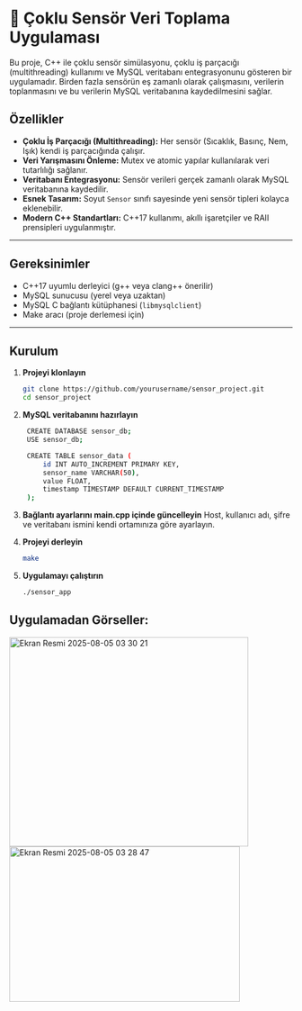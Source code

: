 # 📡 Çoklu Sensör Veri Toplama Uygulaması

Bu proje, C++ ile çoklu sensör simülasyonu, çoklu iş parçacığı (multithreading) kullanımı ve MySQL veritabanı entegrasyonunu gösteren bir uygulamadır. Birden fazla sensörün eş zamanlı olarak çalışmasını, verilerin toplanmasını ve bu verilerin MySQL veritabanına kaydedilmesini sağlar.


## Özellikler

- **Çoklu İş Parçacığı (Multithreading):** Her sensör (Sıcaklık, Basınç, Nem, Işık) kendi iş parçacığında çalışır.
- **Veri Yarışmasını Önleme:** Mutex ve atomic yapılar kullanılarak veri tutarlılığı sağlanır.
- **Veritabanı Entegrasyonu:** Sensör verileri gerçek zamanlı olarak MySQL veritabanına kaydedilir.
- **Esnek Tasarım:** Soyut `Sensor` sınıfı sayesinde yeni sensör tipleri kolayca eklenebilir.
- **Modern C++ Standartları:** C++17 kullanımı, akıllı işaretçiler ve RAII prensipleri uygulanmıştır.

---

## Gereksinimler
- C++17 uyumlu derleyici (g++ veya clang++ önerilir)
- MySQL sunucusu (yerel veya uzaktan)
- MySQL C bağlantı kütüphanesi (`libmysqlclient`)
- Make aracı (proje derlemesi için)
---

## Kurulum

1. **Projeyi klonlayın**
   ```bash
   git clone https://github.com/yourusername/sensor_project.git
   cd sensor_project
   ```


2. **MySQL veritabanını hazırlayın**
   ```bash
    CREATE DATABASE sensor_db;
    USE sensor_db;

    CREATE TABLE sensor_data (
        id INT AUTO_INCREMENT PRIMARY KEY,
        sensor_name VARCHAR(50),
        value FLOAT,
        timestamp TIMESTAMP DEFAULT CURRENT_TIMESTAMP
    );
    ```



3. **Bağlantı ayarlarını main.cpp içinde güncelleyin**
Host, kullanıcı adı, şifre ve veritabanı ismini kendi ortamınıza göre ayarlayın.



4. **Projeyi derleyin**
   ```bash
   make
   ```



5. **Uygulamayı çalıştırın**
   ```bash
   ./sensor_app
   ```


## Uygulamadan Görseller:
<img width="425" height="372" alt="Ekran Resmi 2025-08-05 03 30 21" src="https://github.com/user-attachments/assets/21e92585-a59b-49fc-8f99-5617a5c749cc" />
<img width="410" height="276" alt="Ekran Resmi 2025-08-05 03 28 47" src="https://github.com/user-attachments/assets/8c2adb13-9faf-433f-b8b3-6b49294b60dd" />


